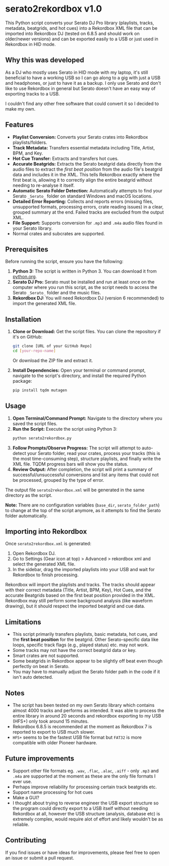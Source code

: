 # serato2rekordbox v1.0

This Python script converts your Serato DJ Pro library (playlists, tracks, metadata, beatgrids, and hot cues) into a Rekordbox XML file that can be imported into Rekordbox DJ (tested on 6.8.5 and should work on older/newer versions) and can be exported easily to a USB or just used in Rekordbox in HID mode. 

## Why this was developed

As a DJ who mostly uses Serato in HID mode with my laptop, it's still beneficial to have a working USB so I can go along to a gig with just a USB and headphones, or just to have it as a backup. I only use Serato and don't like to use Rekordbox in general but Serato doesn't have an easy way of exporting tracks to a USB.

I couldn't find any other free software that could convert it so I decided to make my own.

## Features

*   **Playlist Conversion:** Converts your Serato crates into Rekordbox playlists/folders.
*   **Track Metadata:** Transfers essential metadata including Title, Artist, BPM, and Key.
*   **Hot Cue Transfer:** Extracts and transfers hot cues.
*   **Accurate Beatgrids:** Extracts the Serato beatgrid data directly from the audio files to extract the *first beat position* from the audio file's beatgrid data and includes it in the XML. This tells Rekordbox exactly where the first beat is, allowing it to correctly align the entire beatgrid without needing to re-analyse it itself.
*   **Automatic Serato Folder Detection:** Automatically attempts to find your Serato `_Serato_` folder on standard Windows and macOS locations.
*   **Detailed Error Reporting:** Collects and reports errors (missing files, unsupported formats, processing errors, crate reading issues) in a clear, grouped summary at the end. Failed tracks are excluded from the output XML.
*   **File Support:** Supports conversion for `.mp3` and `.m4a` audio files found in your Serato library.
*   Normal crates and subcrates are supported.

## Prerequisites

Before running the script, ensure you have the following:

1.  **Python 3:** The script is written in Python 3. You can download it from [python.org](https://www.python.org/downloads/).
2.  **Serato DJ Pro:** Serato must be installed and run at least once on the computer where you run this script, as the script needs to access the Serato `_Serato_` folder and the music files.
3.  **Rekordbox DJ:** You will need Rekordbox DJ (version 6 recommended) to import the generated XML file.

## Installation

1.  **Clone or Download:** Get the script files. You can clone the repository if it's on GitHub:
    ```bash
    git clone [URL of your GitHub Repo]
    cd [your-repo-name]
    ```
    Or download the ZIP file and extract it.

2.  **Install Dependencies:** Open your terminal or command prompt, navigate to the script's directory, and install the required Python package:
    ```bash
    pip install tqdm mutagen
    ```

## Usage

1.  **Open Terminal/Command Prompt:** Navigate to the directory where you saved the script files.
2.  **Run the Script:** Execute the script using Python 3:
    ```bash
    python serato2rekordbox.py
    ```
3.  **Follow Prompts/Observe Progress:** The script will attempt to auto-detect your Serato folder, read your crates, process your tracks (this is the most time-consuming step), structure playlists, and finally write the XML file. TQDM progress bars will show you the status.
4.  **Review Output:** After completion, the script will print a summary of successful/unsuccessful conversions and list any items that could not be processed, grouped by the type of error.

The output file `serato2rekordbox.xml` will be generated in the same directory as the script.

**Note:** There are no configuration variables (`base_dir`, `serato_folder_path`) to change at the top of the script anymore, as it attempts to find the Serato folder automatically.

## Importing into Rekordbox

Once `serato2rekordbox.xml` is generated:

1.  Open Rekordbox DJ.
2.  Go to Settings (Gear icon at top) > Advanced > rekordbox xml and select the generated XML file.
3.  In the sidebar, drag the imported playlists into your USB and wait for Rekordbox to finish processing.

Rekordbox will import the playlists and tracks. The tracks should appear with their correct metadata (Title, Artist, BPM, Key), Hot Cues, and the accurate Beatgrids based on the first beat position provided in the XML. Rekordbox may still perform some background analysis (like waveform drawing), but it should respect the imported beatgrid and cue data.

## Limitations

*   This script primarily transfers playlists, basic metadata, hot cues, and the **first beat position** for the beatgrid. Other Serato-specific data like loops, specific track flags (e.g., played status) etc. may not work.
*   Some tracks may not have the correct beatgrid data or key.
*   Smart crates are not supported.
*   Some beatgrids in Rekordbox appear to be slightly off beat even though perfectly on beat in Serato.
*   You may have to manually adjust the Serato folder path in the code if it isn't auto detected.

## Notes

*   The script has been tested on my own Serato library which contains almost 4000 tracks and performs as intended. It was able to process the entire library in around 20 seconds and rekordbox exporting to my USB (HFS+) only took around 15 minutes.
*   Rekordbox 6.8.5 is recommended at the moment as Rekordbox 7 is reported to export to USB much slower. 
*   `HFS+` seems to be the fastest USB file format but `FAT32` is more compatible with older Pioneer hardware.

## Future improvements

- Support other file formats eg. `.wav`, `.flac`, `.alac`, `.aiff` - only `.mp3` and `.m4a` are supported at the moment as these are the only file formats I ever use.
- Perhaps improve reliability for processing certain track beatgrids etc.
- Support name processing for hot cues
- Make a GUI?
- I thought about trying to reverse engineer the USB export structure so the program could directly export to a USB itself without needing Rekordbox at all, however the USB structure (analysis, database etc) is extremely complex, would require alot of effort and likely wouldn't be as reliable.

## Contributing

If you find issues or have ideas for improvements, please feel free to open an issue or submit a pull request.

